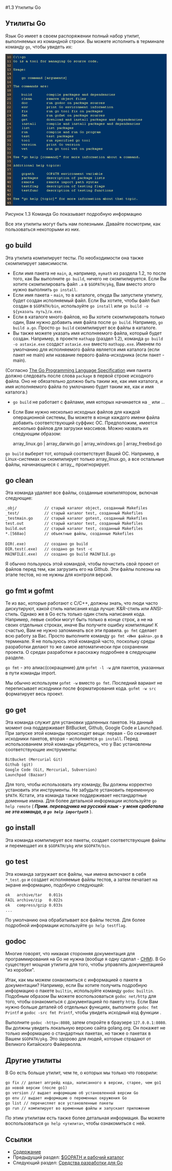 #1.3 Утилиты Go

## Утилиты Go

Язык Go имеет в своем распоряжении полный набор утилит, выполняемых из командной строки. Вы можете исполнить в терминале команду `go`, чтобы увидеть их:

![](images/1.3.go.png?raw=true)

Рисунок 1.3 Команда Go показывает подробную информацию

Все эти утилиты могут быть нам полезными. Давайте посмотрим, как пользоваться некоторыми из них.

## go build

Эта утилита компилирует тесты. По необходимости она также скомпилирует зависимости.

- Если имя пакета не `main`, а, например, `mymath` из раздела 1.2, то после того, как Вы выполните `go build`, ничего не скомпилируется. Если Вы хотите скомпилировать файл `.a` в `$GOPATH/pkg`, Вам вместо этого нужно выполнить `go install`.
- Если имя пакета - `main`, то в каталоге, откуда Вы запустили утилиту, будет создан исполняемый файл. Если Вы хотите, чтобы файл был создан в `$GOPATH/bin`, используйте `go install` или `go build -o ${указать путь}/a.exe.`
- Если в каталоге много файлов, но Вы хотите скомпилировать только один, Вам нужно добавить имя файла после `go build`. Например, `go build a.go`. Просто `go build` скомпилирует все файлы в каталоге.
- Вы также можете указать имя исполняемого файла, который будет создан. Например, в проекте `mathapp` (раздел 1.2), команда `go build -o astaxie.exe` создаст `astaxie.exe` вместо `mathapp.exe`. Именем по умолчанию для исполняемого файла является имя каталога (если пакет не main) или название первого файла-исходника (если пакет - main).

(Согласно [The Go Programming Language Specification](https://golang.org/ref/spec) имя пакета должно следовать после слова `package` в первой строке исходного файла. Оно не обязательно должно быть таким же, как имя каталога, и имя исполняемого файла по умлочанию будет таким же, как и имя каталога.) 

- `go build` не работает с файлами, имя которых начинается на `_` или `.`.
- Если Вам нужно несколько исходных файлов для каждой операционной системы, Вы можете в конце каждого имени файла добавить соответствующий суффикс ОС. Предположим, имеется несколько файлов для загрузки массивов. Можно назвать их следующим образом:
	
	array_linux.go | array_darwin.go | array_windows.go | array_freebsd.go
	
`go build` выберет тот, который соответствует Вашей ОС. Например, в Linux-системах он скомпилирует только array_linux.go, а все остальные файлы, начинающиеся с array_, проигнорирует.

## go clean

Эта команда удаляет все файлы, созданные компилятором, включая следующие: 
	
	_obj/            // старый каталог object, созданный Makefiles
	_test/           // старый каталог test, созданный Makefiles
	_testmain.go     // старый каталог gotest, созданный Makefiles
	test.out         // старый каталог test, созданный Makefiles
	build.out        // старый каталог test, созданный Makefiles
	*.[568ao]        // объектные файлы, созданные Makefiles

	DIR(.exe)        // создано go build
	DIR.test(.exe)   // создано go test -c
	MAINFILE(.exe)   // создано go build MAINFILE.go
	
Я обычно пользуюсь этой командой, чтобы почистить свой проект от файлов перед тем, как загрузить его на Github. Эти файлы полезны на этапе тестов, но не нужны для контроля версий.

## go fmt и gofmt

Те из вас, которые работают с C/C++, должны знать, что люди часто дискутируют, какой стиль написания кода лучше: K&R-стиль или ANSI-стиль. Однако же в Go есть только один стиль написания кода. Например, левые скобки могут быть только в конце строк, а не на своих отдельных строках, иначе Вы получите ошибку компиляции! К счастью, Вам не нужно запоминать все эти правила. `go fmt` сделает всю работу за Вас. Просто выполните команду `go fmt <Имя файла>.go` в терминале. Я не пользуюсь этой командой часто, поскольку среды разработки делают то же самое автоматически при сохранении проекта. О средах разработки я расскажу подробнее в следующем разделе.

`go fmt` - это алиас(сокращение) для `gofmt -l -w` для пакетов, указанных в пути команды import.

Мы обычно используем `gofmt -w` вместо `go fmt`. Последний вариант не переписывает исходники после форматирования кода. `gofmt -w src` форматирует весь проект.

## go get

Эта команда служит для установки удаленных пакетов. На данный момент она поддерживает BitBucket, Github, Google Code и Launchpad. При запуске этой команды происходят  вещи: первая - Go скачивает исходники пакетов, вторая - исполняется `go install`. Перед использованием этой команды убедитесь, что у Вас установлены соответствующие инструменты:

	BitBucket (Mercurial Git)
	Github (git)
	Google Code (Git, Mercurial, Subversion)
	Launchpad (Bazaar)
	
Для того, чтобы использовать эту команду, Вы должны корректно установить эти инструменты. Не забудьте установить переменную `$PATH`. Кстати, эта команда также поддерживает нестандартные доменные имена. Для более детальной информации используйте `go help remote` ( ***Прим. переводчика на русский язык - у меня сработала не эта команда, а `go help importpath`*** ).

## go install

Эта команда компилирует все пакеты, создает соответствующие файлы и перемещает их в `$GOPATH/pkg` или `$GOPATH/bin`.

## go test

Эта команда загружает все файлы, чьи имена включают в себя `*_test.go` и создает исполняемые файлы тестов, а затем печатает на экране информацию, подобную следующей:

	ok   archive/tar   0.011s
	FAIL archive/zip   0.022s
	ok   compress/gzip 0.033s
	...
	
По умолчанию она обрабатывает все файлы тестов. Для более подробной информации используйте `go help testflag`.

## godoc

Многие говорят, что никакая сторонняя документация для программирования на Go не нужна (вообще я одну сделал - [CHM](https://github.com/astaxie/godoc)). В Go существует мощная утилита для того, чтобы управлять документацией "из коробки".

Итак, как мы можем ознакомиться с информацией о пакете в документации? Например, если Вы хотите получить подробную информацию о пакете `builtin`, используйте команду `godoc builtin`. Подобным образом Вы можете воспользоваться `godoc net/http` для того, чтобы ознакомиться с документацией по пакету `http`. Если Вам нужно больше деталей об отдельных функциях, выполните `godoc fmt Printf` и `godoc -src fmt Printf`, чтобы увидеть исходный код функции .

Выполните `godoc -http=:8080`, затем откройте в браузере `127.0.0.1:8080`. Вы должны увидеть локальную версию сайта golang.org. Он покажет не только информацию о стандартных пакетах, но также о пакетах в Вашем `$GOPATH/pkg`. Это здорово для людей, которые страдают от Великого Китайского Файерволла.

## Другие утилиты

В Go есть больше утилит, чем те, о которых мы только что говорили:

	go fix // делает апгрейд кода, написанного в версии, старее, чем go1 до новой версии (после go1)
	go version // выдает информацию об установленной версии Go
	go env // выдает информацию о переменных окружения Go
	go list // перечисляет все установленные пакеты
	go run // компилирует во временные файлы и запускает приложение
	
По этим утилитам есть также более детальная информация. Вы можете воспользоваться `go help <утилита>`, чтобы ознакомиться с ней.

## Ссылки 

- [Содержание](preface.md)
- Предыдущий раздел: [$GOPATH и рабочий каталог](01.2.md)
- Следующий раздел: [Средства разработки для Go](01.4.md)

